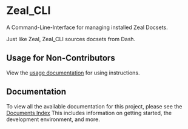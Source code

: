 # Zeal_CLI
A Command-Line-Interface for managing installed Zeal Docsets.

Just like Zeal, Zeal_CLI sources docsets from Dash.
## Usage for Non-Contributors
View the [usage documentation](/usage.md) for using instructions.

## Documentation
To view all the available documentation for this project, please see the [Documents Index](INDEX.md)
This includes information on getting started, the development environment, and more.
